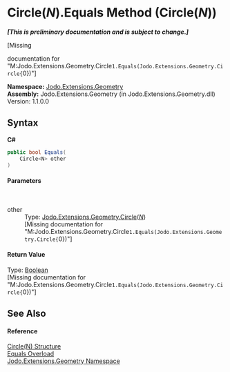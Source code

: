 # Circle(*N*).Equals Method (Circle(*N*))
 _**\[This is preliminary documentation and is subject to change.\]**_

\[Missing <summary> documentation for "M:Jodo.Extensions.Geometry.Circle`1.Equals(Jodo.Extensions.Geometry.Circle{`0})"\]

**Namespace:**&nbsp;<a href="N_Jodo_Extensions_Geometry">Jodo.Extensions.Geometry</a><br />**Assembly:**&nbsp;Jodo.Extensions.Geometry (in Jodo.Extensions.Geometry.dll) Version: 1.1.0.0

## Syntax

**C#**<br />
``` C#
public bool Equals(
	Circle<N> other
)
```


#### Parameters
&nbsp;<dl><dt>other</dt><dd>Type: <a href="T_Jodo_Extensions_Geometry_Circle_1">Jodo.Extensions.Geometry.Circle</a>(<a href="T_Jodo_Extensions_Geometry_Circle_1">*N*</a>)<br />\[Missing <param name="other"/> documentation for "M:Jodo.Extensions.Geometry.Circle`1.Equals(Jodo.Extensions.Geometry.Circle{`0})"\]</dd></dl>

#### Return Value
Type: <a href="https://docs.microsoft.com/dotnet/api/system.boolean" target="_blank" rel="noopener noreferrer">Boolean</a><br />\[Missing <returns> documentation for "M:Jodo.Extensions.Geometry.Circle`1.Equals(Jodo.Extensions.Geometry.Circle{`0})"\]

## See Also


#### Reference
<a href="T_Jodo_Extensions_Geometry_Circle_1">Circle(N) Structure</a><br /><a href="Overload_Jodo_Extensions_Geometry_Circle_1_Equals">Equals Overload</a><br /><a href="N_Jodo_Extensions_Geometry">Jodo.Extensions.Geometry Namespace</a><br />